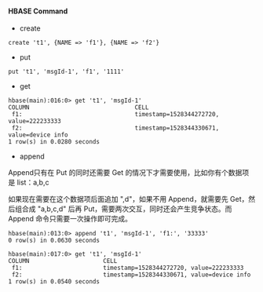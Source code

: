 #### HBASE Command

* create

```
create 't1', {NAME => 'f1'}, {NAME => 'f2'}
```

* put

```
put 't1', 'msgId-1', 'f1', '1111'
```

* get

```
hbase(main):016:0> get 't1', 'msgId-1'
COLUMN                              CELL
 f1:                                timestamp=1528344272720, value=222233333
 f2:                                timestamp=1528344330671, value=device info
1 row(s) in 0.0280 seconds
```

* append

Append只有在 Put 的同时还需要 Get 的情况下才需要使用，比如你有个数据项是 list：a,b,c

如果现在需要在这个数据项后面追加 ",d"，如果不用 Append，就需要先 Get，然后组合成 "a,b,c,d" 后再 Put，需要两次交互，同时还会产生竞争状态。而 Append 命令只需要一次操作即可完成。

```
hbase(main):013:0> append 't1', 'msgId-1', 'f1:', '33333'
0 row(s) in 0.0630 seconds

hbase(main):017:0> get 't1', 'msgId-1'
COLUMN                     CELL
 f1:                       timestamp=1528344272720, value=222233333
 f2:                       timestamp=1528344330671, value=device info
1 row(s) in 0.0540 seconds
```

